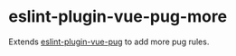 # eslint-plugin-vue-pug-more

Extends [eslint-plugin-vue-pug](https://www.npmjs.com/package/eslint-plugin-vue-pug) to add more pug rules.
